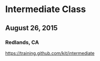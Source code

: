 # Intermediate Class
## August 26, 2015
### Redlands, CA

https://training.github.com/kit/intermediate
